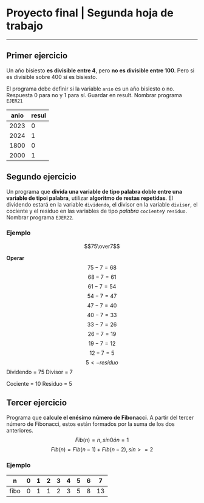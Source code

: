 # Proyecto final | Segunda hoja de trabajo
---
## Primer ejercicio
Un año bisiesto **es divisible entre 4**, pero **no es divisible entre 100**. Pero si es divisible sobre 400 sí es bisiesto.

El programa debe definir si la variable `anio` es un año bisiesto o no. Respuesta 0 para no y 1 para sí. Guardar en result. Nombrar programa `EJER21`

|anio | resul |
|---|---|
|2023|0|
|2024|1|
|1800|0|
|2000|1|

## Segundo ejercicio
Un programa que **divida una variable de tipo palabra doble entre una variable de tipoi palabra**, utilizar **algoritmo de restas repetidas**. El dividendo estará en la variable `dividendo`, el divisor en la variable `divisor`, el cociente y el residuo en las variables de tipo *palabra* `cociente`y `residuo`. Nombrar programa `EJER22`.

### Ejemplo
$$75\over7$$

**Operar**
$$75-7=68$$
$$68-7=61$$
$$61-7=54$$
$$54-7=47$$
$$47-7=40$$
$$40-7=33$$
$$33-7=26$$
$$26-7=19$$
$$19-7=12$$
$$12-7=5$$
$$5<-residuo$$
Dividendo = 75
Divisor = 7

Cociente = 10
Residuo = 5

## Tercer ejercicio
Programa que **calcule el enésimo número de Fibonacci**. A partir del tercer número de Fibonacci, estos están formados por la suma de los dos anteriores.
$$Fib(n)=n, si n0 ó n=1$$
$$Fib(n)=Fib(n-1)+Fib(n-2), si n>=2$$
### Ejemplo
|n|0|1|2|3|4|5|6|7|
|---|---|---|---|---|---|---|---|---|
|fibo|0|1|1|2|3|5|8|13|

